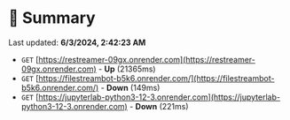 # 📖 Summary
Last updated: **6/3/2024, 2:42:23 AM**

- `GET` [https://restreamer-09gx.onrender.com](https://restreamer-09gx.onrender.com) - **Up** (21365ms)
- `GET` [https://filestreambot-b5k6.onrender.com/](https://filestreambot-b5k6.onrender.com/) - **Down** (149ms)
- `GET` [https://jupyterlab-python3-12-3.onrender.com](https://jupyterlab-python3-12-3.onrender.com) - **Down** (221ms)
